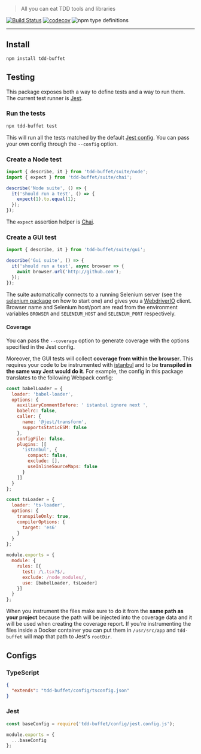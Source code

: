 > All you can eat TDD tools and libraries

[![Build Status](https://travis-ci.com/NiGhTTraX/tdd-buffet.svg?branch=master)](https://travis-ci.com/NiGhTTraX/tdd-buffet) [![codecov](https://codecov.io/gh/NiGhTTraX/tdd-buffet/branch/master/graph/badge.svg)](https://codecov.io/gh/NiGhTTraX/tdd-buffet) ![npm type definitions](https://img.shields.io/npm/types/tdd-buffet.svg)

----

## Install

```sh
npm install tdd-buffet
```


## Testing

This package exposes both a way to define tests and a way to run them. The current test runner is [Jest](https://jestjs.io).

### Run the tests

```sh
npx tdd-buffet test
```

This will run all the tests matched by the default [Jest config](#jest). You can pass your own config through the `--config` option.

### Create a Node test

```typescript
import { describe, it } from 'tdd-buffet/suite/node';
import { expect } from 'tdd-buffet/suite/chai';

describe('Node suite', () => {
  it('should run a test', () => {
    expect(1).to.equal(1); 
  });
});
```

The `expect` assertion helper is [Chai](https://www.chaijs.com/).

### Create a GUI test

```typescript
import { describe, it } from 'tdd-buffet/suite/gui';

describe('Gui suite', () => {
  it('should run a test', async browser => {
    await browser.url('http://github.com');
  });
});
```

The suite automatically connects to a running Selenium server (see the [selenium package](../selenium) on how to start one) and gives you a [WebdriverIO](https://webdriver.io) client. Browser name and Selenium host/port are read from the environment variables `BROWSER` and `SELENIUM_HOST` and `SELENIUM_PORT` respectively.

#### Coverage

You can pass the `--coverage` option to generate coverage with the options specified in the Jest config.

Moreover, the GUI tests will collect **coverage from within the browser**. This requires your code to be instrumented with [istanbul](https://github.com/istanbuljs/babel-plugin-istanbul) and to be **transpiled in the same way Jest would do it**. For example, the config in this package translates to the following Webpack config:

```js
const babelLoader = {
  loader: 'babel-loader',
  options: {
    auxiliaryCommentBefore: ' istanbul ignore next ',
    babelrc: false,
    caller: {
      name: '@jest/transform',
      supportsStaticESM: false
    },
    configFile: false,
    plugins: [[
      'istanbul', {
        compact: false,
        exclude: [],
        useInlineSourceMaps: false
      }
    ]]
  }
};

const tsLoader = {
  loader: 'ts-loader',
  options: {
    transpileOnly: true,
    compilerOptions: {
      target: 'es6'
    }
  }
};

module.exports = {
  module: {
    rules: [{
      test: /\.tsx?$/,
      exclude: /node_modules/,
      use: [babelLoader, tsLoader]
    }]
  }
};
```

When you instrument the files make sure to do it from the **same path as your project** because the path will be injected into the coverage data and it will be used when creating the coverage report. If you're instrumenting the files inside a Docker container you can put them in `/usr/src/app` and `tdd-buffet` will map that path to Jest's `rootDir`.


## Configs

### TypeScript

```json
{
  "extends": "tdd-buffet/config/tsconfig.json"
}
```

### Jest

```js
const baseConfig = require('tdd-buffet/config/jest.config.js');

module.exports = {
  ...baseConfig
};
```
